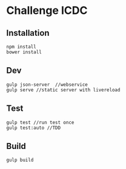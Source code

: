 # Challenge ICDC


## Installation

```
npm install
bower install
```

## Dev
```
gulp json-server  //webservice
gulp serve //static server with livereload
```

## Test
```
gulp test //run test once
gulp test:auto //TDD
```

## Build
```
gulp build
```

